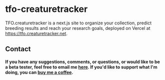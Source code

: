 # tfo-creaturetracker
TFO.creaturetracker is a next.js site to organize your collection, predict breeding results and reach your research goals, deployed on Vercel at https://tfo.creaturetracker.net.

## Contact
<h4>If you have any suggestions, comments, or questions, or would like to be a beta tester, feel free to email me <a href="mailto:rio.savvii@gmail.com">here</a>. If you'd like to support what I'm doing, you can <a href="https://ko-fi.com/lyricism_">buy me a coffee</a>.</h4>
